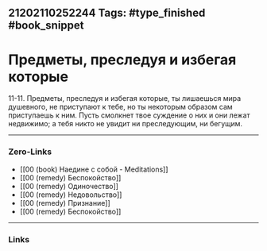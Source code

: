 21202110252244
Tags: #type_finished #book_snippet 
---
#  Предметы, преследуя и избегая которые

 11-11. Предметы, преследуя и избегая которые, ты лишаешься мира душевного, не приступают к тебе, но ты некоторым образом сам приступаешь к ним. Пусть смолкнет твое суждение о них  и они лежат недвижимо; а тебя никто не увидит ни преследующим, ни бегущим. 

---
### Zero-Links
 - [[00 (book) Наедине с собой - Meditations]]
 - [[00 (remedy) Беспокойство]]
 - [[00 (remedy) Одиночество]]
 - [[00 (remedy) Недовольство]]
 - [[00 (remedy) Признание]]
 - [[00 (remedy) Беспокойство]]
---
### Links
